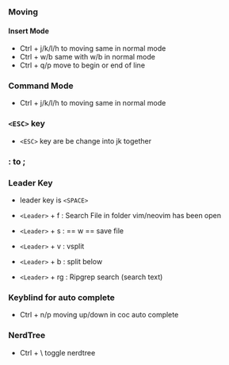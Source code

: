 ### Moving

#### Insert Mode 
- Ctrl + j/k/l/h to moving same in normal mode
- Ctrl + w/b same with w/b in normal mode
- Ctrl + q/p move to begin or end of line 

### Command Mode
- Ctrl + j/k/l/h to moving same in normal mode

### ``<ESC>`` key 
- ``<ESC>`` key are be change into jk together 

### : to ; 

### Leader Key 
- leader key is ``<SPACE>``

- ``<Leader>`` + f : Search File in folder vim/neovim has been open
- ``<Leader>`` + s : == w == save file
- ``<Leader>`` + v : vsplit 
- ``<Leader>`` + b : split below
- ``<Leader>`` + rg : Ripgrep search (search text)

### Keyblind for auto complete 
- Ctrl + n/p moving up/down in coc auto complete

### NerdTree 
- Ctrl + \ toggle nerdtree
